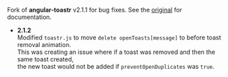 Fork of **angular-toastr** v2.1.1 for bug fixes. See the [original](https://github.com/Foxandxss/angular-toastr) for documentation.

  - **2.1.2** \
Modified ```toastr.js``` to move ```delete openToasts[message]``` to before toast removal animation.\
This was creating an issue where if a toast was removed and then the same toast created,\
the new toast would not be added if ```preventOpenDuplicates``` was ```true```.
